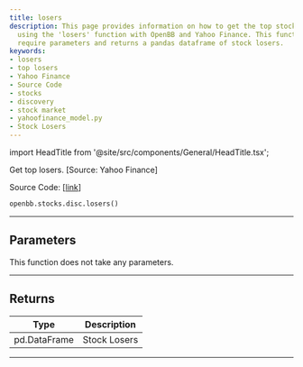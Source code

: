 ```yaml
---
title: losers
description: This page provides information on how to get the top stock market losers
  using the 'losers' function with OpenBB and Yahoo Finance. This function does not
  require parameters and returns a pandas dataframe of stock losers.
keywords:
- losers
- top losers
- Yahoo Finance
- Source Code
- stocks
- discovery
- stock market
- yahoofinance_model.py
- Stock Losers
---
```


import HeadTitle from '@site/src/components/General/HeadTitle.tsx';

<HeadTitle title="stocks.disc.losers - Reference | OpenBB SDK Docs" />

Get top losers. [Source: Yahoo Finance]

Source Code: [[link](https://github.com/OpenBB-finance/OpenBB/tree/main/openbb_terminal/stocks/discovery/yahoofinance_model.py#L35)]

```python
openbb.stocks.disc.losers()
```

---

## Parameters

This function does not take any parameters.

---

## Returns

| Type | Description |
| ---- | ----------- |
| pd.DataFrame | Stock Losers |
---
